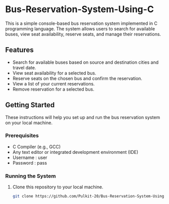 # Bus-Reservation-System-Using-C

This is a simple console-based bus reservation system implemented in C programming language. The system allows users to search for available buses, view seat availability, reserve seats, and manage their reservations.

## Features

- Search for available buses based on source and destination cities and travel date.
- View seat availability for a selected bus.
- Reserve seats on the chosen bus and confirm the reservation.
- View a list of your current reservations.
- Remove reservation for a selected bus.

## Getting Started

These instructions will help you set up and run the bus reservation system on your local machine.

### Prerequisites

- C Compiler (e.g., GCC)
- Any text editor or integrated development environment (IDE)
- Username : user
- Password : pass

### Running the System

1. Clone this repository to your local machine.
   ```sh
   git clone https://github.com/Pulkit-20/Bus-Reservation-System-Using-C.git
